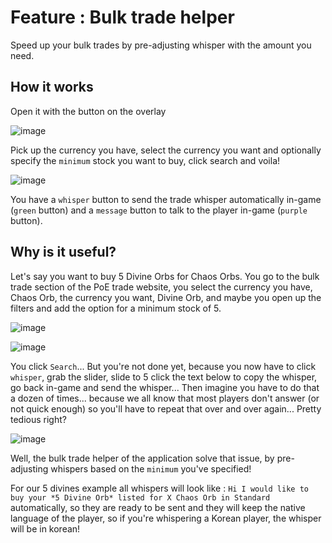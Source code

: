 # Feature : Bulk trade helper
Speed up your bulk trades by pre-adjusting whisper with the amount you need.

## How it works
Open it with the button on the overlay

![image](https://user-images.githubusercontent.com/25111613/185459849-f5b45f12-f542-450c-83c4-132a0eb8e957.png)

Pick up the currency you have, select the currency you want and optionally specify the `minimum` stock you want to buy, click search and voila!

![image](https://user-images.githubusercontent.com/25111613/185460081-64651458-2a7d-4000-b294-5b0234ad8166.png)

You have a `whisper` button to send the trade whisper automatically in-game (`green` button) and a `message` button to talk to the player in-game (`purple` button).

## Why is it useful?
Let's say you want to buy 5 Divine Orbs for Chaos Orbs. You go to the bulk trade section of the PoE trade website, you select the currency you have, Chaos Orb, the currency you want, Divine Orb, and maybe you open up the filters and add the option for a minimum stock of 5.

![image](https://user-images.githubusercontent.com/25111613/185463252-af04f6ec-7e0c-49ce-9429-5b3b428aab50.png)

![image](https://user-images.githubusercontent.com/25111613/185463316-1c665c65-e682-4ae1-aa32-afe5a62bfd3d.png)

You click `Search`... But you're not done yet, because you now have to click `whisper`, grab the slider, slide to 5 click the text below to copy the whisper, go back in-game and send the whisper...
Then imagine you have to do that a dozen of times... because we all know that most players don't answer (or not quick enough) so you'll have to repeat that over and over again... Pretty tedious right?

![image](https://user-images.githubusercontent.com/25111613/185463999-d92e486c-bf54-44cc-9b1d-a67ffd2162f1.png)


Well, the bulk trade helper of the application solve that issue, by pre-adjusting whispers based on the `minimum` you've specified!

For our 5 divines example all whispers will look like : `Hi I would like to buy your *5 Divine Orb* listed for X Chaos Orb in Standard` automatically, so they are ready to be sent and they will keep the native language of the player, so if you're whispering a Korean player, the whisper will be in korean!

